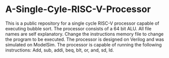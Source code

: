 # A-Single-Cyle-RISC-V-Processor
This is a public repository for a single cycle RISC-V processor capable of executing bubble sort. The processor consists of a 64 bit ALU. All file names are self explanatory. Change the instructions memory file to change the program to be executed. The processor is designed on Verilog and was simulated on ModelSim. The processor is capable of running the following instructions: Add, sub, addi, beq, blt, or, and, sd, ld.
